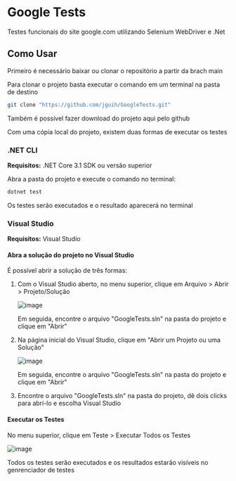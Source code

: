 # Google Tests
Testes funcionais do site google.com utilizando Selenium WebDriver e .Net

## Como Usar

Primeiro é necessário baixar ou clonar o repositório a partir da brach main

Para clonar o projeto basta executar o comando em um terminal na pasta de destino

```bash
git clone "https://github.com/jguih/GoogleTests.git"
```

Também é possível fazer download do projeto aqui pelo github

Com uma cópia local do projeto, existem duas formas de executar os testes

### .NET CLI

<strong>Requisitos:</strong> .NET Core 3.1 SDK ou versão superior

Abra a pasta do projeto e execute o comando no terminal:

```bash
dotnet test
```

Os testes serão executados e o resultado aparecerá no terminal

### Visual Studio

<strong>Requisitos:</strong> Visual Studio

#### Abra a solução do projeto no Visual Studio

É possível abrir a solução de três formas:

1. Com o Visual Studio aberto, no menu superior, clique em Arquivo > Abrir > Projeto/Solução

   ![image](https://user-images.githubusercontent.com/62079543/210150110-d75e24bf-7764-4cb3-a702-5524f931c4da.png)
   
   Em seguida, encontre o arquivo "GoogleTests.sln" na pasta do projeto e clique em "Abrir"

2. Na página inicial do Visual Studio, clique em "Abrir um Projeto ou uma Solução"

   ![image](https://user-images.githubusercontent.com/62079543/210150152-f068c361-4659-48a8-b801-a7dd423026ec.png)

   Em seguida, encontre o arquivo "GoogleTests.sln" na pasta do projeto e clique em "Abrir"
   
3. Encontre o arquivo "GoogleTests.sln" na pasta do projeto, dê dois clicks para abrí-lo e escolha Visual Studio

#### Executar os Testes

No menu superior, clique em Teste > Executar Todos os Testes

![image](https://user-images.githubusercontent.com/62079543/210149872-a676213a-c1a4-4fc9-99b0-83280766fdc1.png)

Todos os testes serão executados e os resultados estarão visíveis no genrenciador de testes
